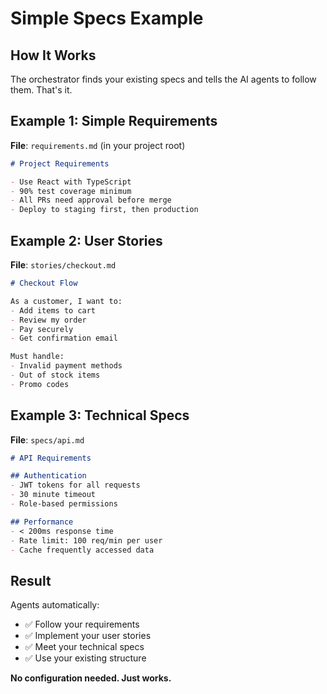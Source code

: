 # Simple Specs Example

## How It Works

The orchestrator finds your existing specs and tells the AI agents to follow them. That's it.

## Example 1: Simple Requirements

**File**: `requirements.md` (in your project root)
```markdown
# Project Requirements

- Use React with TypeScript
- 90% test coverage minimum
- All PRs need approval before merge
- Deploy to staging first, then production
```

## Example 2: User Stories  

**File**: `stories/checkout.md`
```markdown
# Checkout Flow

As a customer, I want to:
- Add items to cart
- Review my order
- Pay securely 
- Get confirmation email

Must handle:
- Invalid payment methods
- Out of stock items
- Promo codes
```

## Example 3: Technical Specs

**File**: `specs/api.md`
```markdown
# API Requirements

## Authentication
- JWT tokens for all requests
- 30 minute timeout
- Role-based permissions

## Performance
- < 200ms response time
- Rate limit: 100 req/min per user
- Cache frequently accessed data
```

## Result

Agents automatically:
- ✅ Follow your requirements
- ✅ Implement your user stories  
- ✅ Meet your technical specs
- ✅ Use your existing structure

**No configuration needed. Just works.**